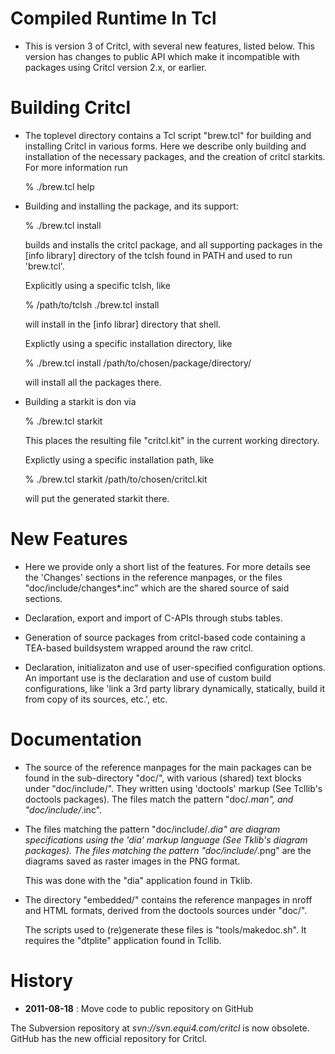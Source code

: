 # Compiled Runtime In Tcl

* This is version 3 of Critcl, with several new features, listed
  below. This version has changes to public API which make it incompatible
  with packages using Critcl version 2.x, or earlier.

# Building Critcl

* The toplevel directory contains a Tcl script "brew.tcl" for building
  and installing Critcl in various forms. Here we describe only
  building and installation of the necessary packages, and the
  creation of critcl starkits. For more information run

  % ./brew.tcl help

* Building and installing the package, and its support:

    % ./brew.tcl install

  builds and installs the critcl package, and all supporting packages
  in the [info library] directory of the tclsh found in PATH and used
  to run 'brew.tcl'.

  Explicitly using a specific tclsh, like

    % /path/to/tclsh ./brew.tcl install

  will install in the [info librar] directory that shell.

  Explictly using a specific installation directory, like

    % ./brew.tcl install /path/to/chosen/package/directory/

  will install all the packages there.

* Building a starkit is don via

    % ./brew.tcl starkit

  This places the resulting file "critcl.kit" in the current working
  directory.

  Explictly using a specific installation path, like

    % ./brew.tcl starkit /path/to/chosen/critcl.kit

  will put the generated starkit there.

# New Features

* Here we provide only a short list of the features. For more details
  see the 'Changes' sections in the reference manpages, or the files
  "doc/include/changes*.inc" which are the shared source of said
  sections.

* Declaration, export and import of C-APIs through stubs tables.

* Generation of source packages from critcl-based code containing a
  TEA-based buildsystem wrapped around the raw critcl.

* Declaration, initializaton and use of user-specified configuration
  options. An important use is the declaration and use of custom build
  configurations, like 'link a 3rd party library dynamically,
  statically, build it from copy of its sources, etc.', etc.

# Documentation

* The source of the reference manpages for the main packages can be
  found in the sub-directory "doc/", with various (shared) text blocks
  under "doc/include/". They written using 'doctools' markup (See
  Tcllib's doctools packages). The files match the pattern
  "doc/*.man", and "doc/include/*.inc".

* The files matching the pattern "doc/include/*.dia" are diagram
  specifications using the 'dia' markup language (See Tklib's diagram
  packages). The files matching the pattern "doc/include/*.png" are
  the diagrams saved as raster images in the PNG format.

  This was done with the "dia" application found in Tklib.

* The directory "embedded/" contains the reference manpages in nroff
  and HTML formats, derived from the doctools sources under "doc/".

  The scripts used to (re)generate these files is "tools/makedoc.sh".
  It requires the "dtplite" application found in Tcllib.

# History

* **2011-08-18** : Move code to public repository on GitHub

The Subversion repository at *svn://svn.equi4.com/critcl* is now obsolete.  
GitHub has the new official repository for Critcl.


